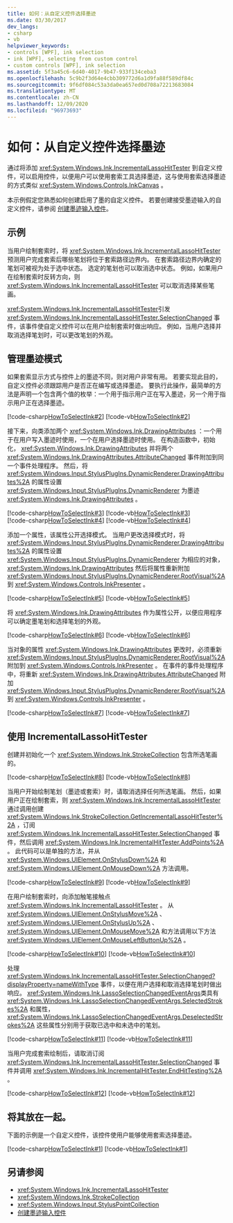 ```yaml
---
title: 如何：从自定义控件选择墨迹
ms.date: 03/30/2017
dev_langs:
- csharp
- vb
helpviewer_keywords:
- controls [WPF], ink selection
- ink [WPF], selecting from custom control
- custom controls [WPF], ink selection
ms.assetid: 5f3a45c6-6d40-4017-9b47-933f134ceba3
ms.openlocfilehash: 5c9b2f3d64e4cbb309772d6a1d9fa88f589df84c
ms.sourcegitcommit: 9f6df084c53a3da0ea657ed0d708a72213683084
ms.translationtype: MT
ms.contentlocale: zh-CN
ms.lasthandoff: 12/09/2020
ms.locfileid: "96973693"
---
```

# <a name="how-to-select-ink-from-a-custom-control"></a>如何：从自定义控件选择墨迹
通过将添加 <xref:System.Windows.Ink.IncrementalLassoHitTester> 到自定义控件，可以启用控件，以便用户可以使用套索工具选择墨迹，这与使用套索选择墨迹的方式类似 <xref:System.Windows.Controls.InkCanvas> 。  
  
 本示例假定您熟悉如何创建启用了墨的自定义控件。  若要创建接受墨迹输入的自定义控件，请参阅 [创建墨迹输入控件](creating-an-ink-input-control.md)。  
  
## <a name="example"></a>示例  
 当用户绘制套索时，将 <xref:System.Windows.Ink.IncrementalLassoHitTester> 预测用户完成套索后哪些笔划将位于套索路径边界内。  在套索路径边界内确定的笔划可被视为处于选中状态。  选定的笔划也可以取消选中状态。  例如，如果用户在绘制套索时反转方向，则 <xref:System.Windows.Ink.IncrementalLassoHitTester> 可以取消选择某些笔画。  
  
 <xref:System.Windows.Ink.IncrementalLassoHitTester>引发 <xref:System.Windows.Ink.IncrementalLassoHitTester.SelectionChanged> 事件，该事件使自定义控件可以在用户绘制套索时做出响应。  例如，当用户选择并取消选择笔划时，可以更改笔划的外观。  
  
## <a name="managing-the-ink-mode"></a>管理墨迹模式  
 如果套索显示方式与控件上的墨迹不同，则对用户非常有用。 若要实现此目的，自定义控件必须跟踪用户是否正在编写或选择墨迹。 要执行此操作，最简单的方法是声明一个包含两个值的枚举：一个用于指示用户正在写入墨迹，另一个用于指示用户正在选择墨迹。  
  
 [!code-csharp[HowToSelectInk#2](~/samples/snippets/csharp/VS_Snippets_Wpf/HowToSelectInk/CSharp/InkSelector.cs#2)]
 [!code-vb[HowToSelectInk#2](~/samples/snippets/visualbasic/VS_Snippets_Wpf/HowToSelectInk/VisualBasic/InkSelector.vb#2)]  
  
 接下来，向类添加两个 <xref:System.Windows.Ink.DrawingAttributes> ：一个用于在用户写入墨迹时使用，一个在用户选择墨迹时使用。  在构造函数中，初始化， <xref:System.Windows.Ink.DrawingAttributes> 并将两个 <xref:System.Windows.Ink.DrawingAttributes.AttributeChanged> 事件附加到同一个事件处理程序。 然后，将 <xref:System.Windows.Input.StylusPlugIns.DynamicRenderer.DrawingAttributes%2A> 的属性设置 <xref:System.Windows.Input.StylusPlugIns.DynamicRenderer> 为墨迹 <xref:System.Windows.Ink.DrawingAttributes> 。  
  
 [!code-csharp[HowToSelectInk#3](~/samples/snippets/csharp/VS_Snippets_Wpf/HowToSelectInk/CSharp/InkSelector.cs#3)]
 [!code-vb[HowToSelectInk#3](~/samples/snippets/visualbasic/VS_Snippets_Wpf/HowToSelectInk/VisualBasic/InkSelector.vb#3)]  
[!code-csharp[HowToSelectInk#4](~/samples/snippets/csharp/VS_Snippets_Wpf/HowToSelectInk/CSharp/InkSelector.cs#4)]
[!code-vb[HowToSelectInk#4](~/samples/snippets/visualbasic/VS_Snippets_Wpf/HowToSelectInk/VisualBasic/InkSelector.vb#4)]  
  
 添加一个属性，该属性公开选择模式。 当用户更改选择模式时，将 <xref:System.Windows.Input.StylusPlugIns.DynamicRenderer.DrawingAttributes%2A> 的属性设置 <xref:System.Windows.Input.StylusPlugIns.DynamicRenderer> 为相应的对象， <xref:System.Windows.Ink.DrawingAttributes> 然后将属性重新附加 <xref:System.Windows.Input.StylusPlugIns.DynamicRenderer.RootVisual%2A> 到 <xref:System.Windows.Controls.InkPresenter> 。  
  
 [!code-csharp[HowToSelectInk#5](~/samples/snippets/csharp/VS_Snippets_Wpf/HowToSelectInk/CSharp/InkSelector.cs#5)]
 [!code-vb[HowToSelectInk#5](~/samples/snippets/visualbasic/VS_Snippets_Wpf/HowToSelectInk/VisualBasic/InkSelector.vb#5)]  
  
 将 <xref:System.Windows.Ink.DrawingAttributes> 作为属性公开，以便应用程序可以确定墨笔划和选择笔划的外观。  
  
 [!code-csharp[HowToSelectInk#6](~/samples/snippets/csharp/VS_Snippets_Wpf/HowToSelectInk/CSharp/InkSelector.cs#6)]
 [!code-vb[HowToSelectInk#6](~/samples/snippets/visualbasic/VS_Snippets_Wpf/HowToSelectInk/VisualBasic/InkSelector.vb#6)]  
  
 当对象的属性 <xref:System.Windows.Ink.DrawingAttributes> 更改时，必须重新 <xref:System.Windows.Input.StylusPlugIns.DynamicRenderer.RootVisual%2A> 附加到 <xref:System.Windows.Controls.InkPresenter> 。  在事件的事件处理程序中，将重新 <xref:System.Windows.Ink.DrawingAttributes.AttributeChanged> 附加 <xref:System.Windows.Input.StylusPlugIns.DynamicRenderer.RootVisual%2A> 到 <xref:System.Windows.Controls.InkPresenter> 。  
  
 [!code-csharp[HowToSelectInk#7](~/samples/snippets/csharp/VS_Snippets_Wpf/HowToSelectInk/CSharp/InkSelector.cs#7)]
 [!code-vb[HowToSelectInk#7](~/samples/snippets/visualbasic/VS_Snippets_Wpf/HowToSelectInk/VisualBasic/InkSelector.vb#7)]  
  
## <a name="using-the-incrementallassohittester"></a>使用 IncrementalLassoHitTester  
 创建并初始化一个 <xref:System.Windows.Ink.StrokeCollection> 包含所选笔画的。  
  
 [!code-csharp[HowToSelectInk#8](~/samples/snippets/csharp/VS_Snippets_Wpf/HowToSelectInk/CSharp/InkSelector.cs#8)]
 [!code-vb[HowToSelectInk#8](~/samples/snippets/visualbasic/VS_Snippets_Wpf/HowToSelectInk/VisualBasic/InkSelector.vb#8)]  
  
 当用户开始绘制笔划（墨迹或套索）时，请取消选择任何所选笔画。 然后，如果用户正在绘制套索，则 <xref:System.Windows.Ink.IncrementalLassoHitTester> 通过调用创建 <xref:System.Windows.Ink.StrokeCollection.GetIncrementalLassoHitTester%2A> ，订阅 <xref:System.Windows.Ink.IncrementalLassoHitTester.SelectionChanged> 事件，然后调用 <xref:System.Windows.Ink.IncrementalHitTester.AddPoints%2A> 。 此代码可以是单独的方法，并从 <xref:System.Windows.UIElement.OnStylusDown%2A> 和 <xref:System.Windows.UIElement.OnMouseDown%2A> 方法调用。  
  
 [!code-csharp[HowToSelectInk#9](~/samples/snippets/csharp/VS_Snippets_Wpf/HowToSelectInk/CSharp/InkSelector.cs#9)]
 [!code-vb[HowToSelectInk#9](~/samples/snippets/visualbasic/VS_Snippets_Wpf/HowToSelectInk/VisualBasic/InkSelector.vb#9)]  
  
 在用户绘制套索时，向添加触笔接触点 <xref:System.Windows.Ink.IncrementalLassoHitTester> 。  从 <xref:System.Windows.UIElement.OnStylusMove%2A> 、 <xref:System.Windows.UIElement.OnStylusUp%2A> 、 <xref:System.Windows.UIElement.OnMouseMove%2A> 和方法调用以下方法 <xref:System.Windows.UIElement.OnMouseLeftButtonUp%2A> 。  
  
 [!code-csharp[HowToSelectInk#10](~/samples/snippets/csharp/VS_Snippets_Wpf/HowToSelectInk/CSharp/InkSelector.cs#10)]
 [!code-vb[HowToSelectInk#10](~/samples/snippets/visualbasic/VS_Snippets_Wpf/HowToSelectInk/VisualBasic/InkSelector.vb#10)]  
  
 处理 <xref:System.Windows.Ink.IncrementalLassoHitTester.SelectionChanged?displayProperty=nameWithType> 事件，以便在用户选择和取消选择笔划时做出响应。  <xref:System.Windows.Ink.LassoSelectionChangedEventArgs>类具有 <xref:System.Windows.Ink.LassoSelectionChangedEventArgs.SelectedStrokes%2A> 和属性， <xref:System.Windows.Ink.LassoSelectionChangedEventArgs.DeselectedStrokes%2A> 这些属性分别用于获取已选中和未选中的笔划。  
  
 [!code-csharp[HowToSelectInk#11](~/samples/snippets/csharp/VS_Snippets_Wpf/HowToSelectInk/CSharp/InkSelector.cs#11)]
 [!code-vb[HowToSelectInk#11](~/samples/snippets/visualbasic/VS_Snippets_Wpf/HowToSelectInk/VisualBasic/InkSelector.vb#11)]  
  
 当用户完成套索绘制后，请取消订阅 <xref:System.Windows.Ink.IncrementalLassoHitTester.SelectionChanged> 事件并调用 <xref:System.Windows.Ink.IncrementalHitTester.EndHitTesting%2A> 。  
  
 [!code-csharp[HowToSelectInk#12](~/samples/snippets/csharp/VS_Snippets_Wpf/HowToSelectInk/CSharp/InkSelector.cs#12)]
 [!code-vb[HowToSelectInk#12](~/samples/snippets/visualbasic/VS_Snippets_Wpf/HowToSelectInk/VisualBasic/InkSelector.vb#12)]  
  
## <a name="putting-it-all-together"></a>将其放在一起。  
 下面的示例是一个自定义控件，该控件使用户能够使用套索选择墨迹。  
  
 [!code-csharp[HowToSelectInk#1](~/samples/snippets/csharp/VS_Snippets_Wpf/HowToSelectInk/CSharp/InkSelector.cs#1)]
 [!code-vb[HowToSelectInk#1](~/samples/snippets/visualbasic/VS_Snippets_Wpf/HowToSelectInk/VisualBasic/InkSelector.vb#1)]  
  
## <a name="see-also"></a>另请参阅

- <xref:System.Windows.Ink.IncrementalLassoHitTester>
- <xref:System.Windows.Ink.StrokeCollection>
- <xref:System.Windows.Input.StylusPointCollection>
- [创建墨迹输入控件](creating-an-ink-input-control.md)
